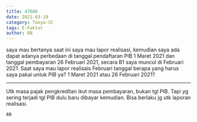 ```yaml
---
title: 47680
date: 2021-03-19
category: Tanya-SC
tags: E-Faktur
author: AN
---
```


saya mau bertanya saat ini saya mau lapor realisasi, kemudian saya ada dapat adanya perbedaan di tanggal pendaftaran PIB 1 Maret 2021 dan tanggal pembayaran 26 Februari 2021, secara B1 saya muncul di Februari 2021. Saat saya mau lapor realisais Februari tanggal berapa yang harus saya pakai untuk PIB ya? 1 Maret 2021 atau 26 Februari 2021?

---

Utk masa pajak pengkreditan ikut masa pembayaran, bukan tgl PIB. Tapi yg sering terjadi tgl PIB dulu baru dibayar kemudian. Bisa berlaku jg utk laporan realisasi.

`AN`
